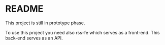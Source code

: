 # README

This project is still in prototype phase.

To use this project you need also rss-fe which serves as a front-end. This back-end serves as an API.